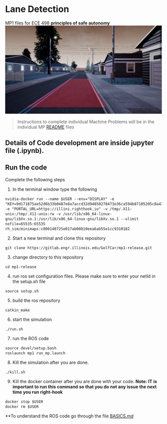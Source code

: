 # Lane Detection
MP1 files for ECE 498 **principles of safe autonomy**
![Example Image](assets/001.png)

> Instructions to complete individual Machine Problems will be in the individual MP [README](src/mp1/README.md) files

## Details of Code development are inside jupyter file (.ipynb). 

## Run the code
Complete the following steps
1. In the terminal window type the following
```
nvidia-docker run --name $USER --env="DISPLAY" -e "KEY=9d171875ae52d6b33b0487e8a7accd32d94850278473e36ca594b87105205c8a438cfb30df390caa8116b9cbd2e7e7da0d3767cbcada8712c7a03836f3e53a066c7b3432ef5c105049bb66542535f66e97fde5a5c714342b9db20883611c1f4c251bf8e89aa80ae30ba1d9e06885c372a72e4346f23ea3daee8014658691d328" -e "PORTAL_URL=https://illini.righthook.io" -v /tmp/.X11-unix:/tmp/.X11-unix:rw -v /usr/lib/x86_64-linux-gnu/libXv.so.1:/usr/lib/x86_64-linux-gnu/libXv.so.1 --ulimit nofile=65535:65535 rh_sim/minimaps:c000140725e017ab00810eea6ab55e1cc9310182
```

2. Start a new terminal and clone this repository
```
git clone https://gitlab.engr.illinois.edu/GolfCar/mp1-release.git
```
3. change directory to this repository 
```
cd mp1-release
```
4. run ros set configuration files. Please make sure to enter your netId in the setup.sh file
```
source setup.sh
```
5. build the ros repository
```
catkin_make
```
6. start the simulation 
```
./run.sh
```
7. run the ROS code
```
source devel/setup.bash
roslaunch mp1 run_mp.launch
```
8. Kill the simulation after you are done.
```
./kill.sh
```
9. Kill the docker container after you are done with your code. 
**Note: IT is important to run this command so that you do not any issue the next time you run right-hook**
```
docker stop $USER
docker rm $USER
```
**To understand the ROS code go through the file [BASICS.md](./BASICS.md)



